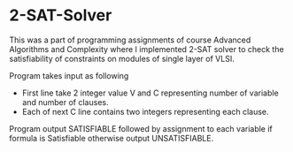# 2-SAT-Solver
This was a part of programming assignments of course Advanced Algorithms and Complexity where I implemented 2-SAT solver to check the satisfiability of constraints on modules of single layer of VLSI.

Program takes input as following
- First line take 2 integer value V and C representing number of variable and number of clauses.
- Each of next C line contains two integers representing each clause.

Program output SATISFIABLE followed by assignment to each variable if formula is Satisfiable otherwise output UNSATISFIABLE.

  
